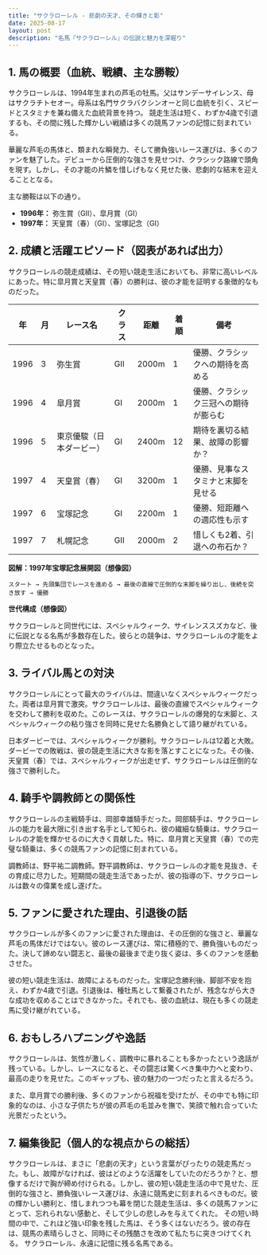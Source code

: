 ```yaml
---
title: "サクラローレル - 悲劇の天才、その輝きと影"
date: 2025-08-17
layout: post
description: "名馬『サクラローレル』の伝説と魅力を深堀り"
---
```


## 1. 馬の概要（血統、戦績、主な勝鞍）

サクラローレルは、1994年生まれの芦毛の牡馬。父はサンデーサイレンス、母はサクラチトセオー。母系は名門サクラバクシンオーと同じ血統を引く、スピードとスタミナを兼ね備えた血統背景を持つ。  競走生活は短く、わずか4歳で引退するも、その間に残した輝かしい戦績は多くの競馬ファンの記憶に刻まれている。

華麗な芦毛の馬体と、類まれな瞬発力、そして勝負強いレース運びは、多くのファンを魅了した。デビューから圧倒的な強さを見せつけ、クラシック路線で頭角を現す。しかし、その才能の片鱗を惜しげもなく見せた後、悲劇的な結末を迎えることとなる。

主な勝鞍は以下の通り。

* **1996年：**  弥生賞（GII）、皐月賞（GI）
* **1997年：**  天皇賞（春）（GI）、宝塚記念（GI）


## 2. 成績と活躍エピソード（図表があれば出力）

サクラローレルの競走成績は、その短い競走生活においても、非常に高いレベルにあった。特に皐月賞と天皇賞（春）の勝利は、彼の才能を証明する象徴的なものだった。

| 年 | 月 | レース名           | クラス | 距離 | 着順 | 備考                                     |
|---|----|--------------------|-------|------|------|---------------------------------------------|
| 1996 | 3 | 弥生賞             | GII   | 2000m| 1    | 優勝、クラシックへの期待を高める             |
| 1996 | 4 | 皐月賞             | GI    | 2000m| 1    | 優勝、クラシック三冠への期待が膨らむ     |
| 1996 | 5 | 東京優駿（日本ダービー）| GI    | 2400m| 12   | 期待を裏切る結果、故障の影響か？           |
| 1997 | 4 | 天皇賞（春）       | GI    | 3200m| 1    | 優勝、見事なスタミナと末脚を見せる          |
| 1997 | 6 | 宝塚記念           | GI    | 2200m| 1    | 優勝、短距離への適応性も示す             |
| 1997 | 7 | 札幌記念           | GII   | 2000m| 2    | 惜しくも2着、引退への布石か？           |


**図解：1997年宝塚記念展開図（想像図）**

```
スタート → 先頭集団でレースを進める → 最後の直線で圧倒的な末脚を繰り出し、後続を突き放す → 優勝
```

**世代構成（想像図）**

サクラローレルと同世代には、スペシャルウィーク、サイレンススズカなど、後に伝説となる名馬が多数存在した。彼らとの競争は、サクラローレルの才能をより際立たせるものとなった。


## 3. ライバル馬との対決

サクラローレルにとって最大のライバルは、間違いなくスペシャルウィークだった。両者は皐月賞で激突。サクラローレルは、最後の直線でスペシャルウィークを交わして勝利を収めた。このレースは、サクラローレルの爆発的な末脚と、スペシャルウィークの粘り強さを同時に見せた名勝負として語り継がれている。

日本ダービーでは、スペシャルウィークが勝利。サクラローレルは12着と大敗。ダービーでの敗戦は、彼の競走生活に大きな影を落とすことになった。その後、天皇賞（春）では、スペシャルウィークが出走せず、サクラローレルは圧倒的な強さで勝利した。


## 4. 騎手や調教師との関係性

サクラローレルの主戦騎手は、岡部幸雄騎手だった。岡部騎手は、サクラローレルの能力を最大限に引き出す名手として知られ、彼の繊細な騎乗は、サクラローレルの才能を輝かせるのに大きく貢献した。特に、皐月賞と天皇賞（春）での完璧な騎乗は、多くの競馬ファンの記憶に刻まれている。

調教師は、野平祐二調教師。野平調教師は、サクラローレルの才能を見抜き、その育成に尽力した。短期間の競走生活であったが、彼の指導の下、サクラローレルは数々の偉業を成し遂げた。


## 5. ファンに愛された理由、引退後の話

サクラローレルが多くのファンに愛された理由は、その圧倒的な強さと、華麗な芦毛の馬体だけではない。彼のレース運びは、常に積極的で、勝負強いものだった。決して諦めない闘志と、最後の最後まで走り抜く姿は、多くのファンを感動させた。

彼の短い競走生活は、故障によるものだった。宝塚記念勝利後、脚部不安を抱え、わずか4歳で引退。引退後は、種牡馬として繋養されたが、残念ながら大きな成功を収めることはできなかった。それでも、彼の血統は、現在も多くの競走馬に受け継がれている。


## 6. おもしろハプニングや逸話

サクラローレルは、気性が激しく、調教中に暴れることも多かったという逸話が残っている。しかし、レースになると、その闘志は驚くべき集中力へと変わり、最高の走りを見せた。このギャップも、彼の魅力の一つだったと言えるだろう。

また、皐月賞での勝利後、多くのファンから祝福を受けたが、その中でも特に印象的なのは、小さな子供たちが彼の芦毛の毛並みを撫で、笑顔で触れ合っていた光景だったという。


## 7. 編集後記（個人的な視点からの総括）

サクラローレルは、まさに「悲劇の天才」という言葉がぴったりの競走馬だった。もし、故障がなければ、彼はどのような活躍をしていたのだろうか？と、想像するだけで胸が締め付けられる。しかし、彼の短い競走生活の中で見せた、圧倒的な強さと、勝負強いレース運びは、永遠に競馬史に刻まれるべきものだ。彼の輝かしい勝利と、惜しまれつつも幕を閉じた競走生活は、多くの競馬ファンにとって、忘れられない感動と、そして少しの悲しみを与えてくれた。  その短い時間の中で、これほど強い印象を残した馬は、そう多くはないだろう。彼の存在は、競馬の素晴らしさと、同時にその残酷さを改めて私たちに突きつけてくれる。  サクラローレル、永遠に記憶に残る名馬である。

